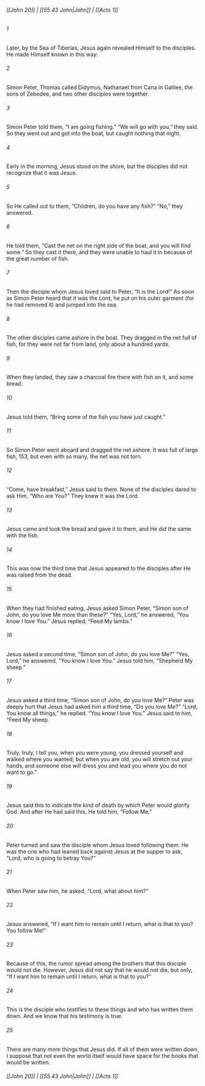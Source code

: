 
###### [[John 20]] | [[55.43 John|John]] | [[Acts 1]]

###### 1
Later, by the Sea of Tiberias, Jesus again revealed Himself to the disciples. He made Himself known in this way:
###### 2
Simon Peter, Thomas called Didymus, Nathanael from Cana in Galilee, the sons of Zebedee, and two other disciples were together.
###### 3
Simon Peter told them, “I am going fishing.” “We will go with you,” they said. So they went out and got into the boat, but caught nothing that night.
###### 4
Early in the morning, Jesus stood on the shore, but the disciples did not recognize that it was Jesus.
###### 5
So He called out to them, “Children, do you have any fish?” “No,” they answered.
###### 6
He told them, “Cast the net on the right side of the boat, and you will find some.” So they cast it there, and they were unable to haul it in because of the great number of fish.
###### 7
Then the disciple whom Jesus loved said to Peter, “It is the Lord!” As soon as Simon Peter heard that it was the Lord, he put on his outer garment (for he had removed it) and jumped into the sea.
###### 8
The other disciples came ashore in the boat. They dragged in the net full of fish, for they were not far from land, only about a hundred yards.
###### 9
When they landed, they saw a charcoal fire there with fish on it, and some bread.
###### 10
Jesus told them, “Bring some of the fish you have just caught.”
###### 11
So Simon Peter went aboard and dragged the net ashore. It was full of large fish, 153, but even with so many, the net was not torn.
###### 12
“Come, have breakfast,” Jesus said to them. None of the disciples dared to ask Him, “Who are You?” They knew it was the Lord.
###### 13
Jesus came and took the bread and gave it to them, and He did the same with the fish.
###### 14
This was now the third time that Jesus appeared to the disciples after He was raised from the dead.
###### 15
When they had finished eating, Jesus asked Simon Peter, “Simon son of John, do you love Me more than these?” “Yes, Lord,” he answered, “You know I love You.” Jesus replied, “Feed My lambs.”
###### 16
Jesus asked a second time, “Simon son of John, do you love Me?” “Yes, Lord,” he answered, “You know I love You.” Jesus told him, “Shepherd My sheep.”
###### 17
Jesus asked a third time, “Simon son of John, do you love Me?” Peter was deeply hurt that Jesus had asked him a third time, “Do you love Me?” “Lord, You know all things,” he replied. “You know I love You.” Jesus said to him, “Feed My sheep.
###### 18
Truly, truly, I tell you, when you were young, you dressed yourself and walked where you wanted; but when you are old, you will stretch out your hands, and someone else will dress you and lead you where you do not want to go.”
###### 19
Jesus said this to indicate the kind of death by which Peter would glorify God. And after He had said this, He told him, “Follow Me.”
###### 20
Peter turned and saw the disciple whom Jesus loved following them. He was the one who had leaned back against Jesus at the supper to ask, “Lord, who is going to betray You?”
###### 21
When Peter saw him, he asked, “Lord, what about him?”
###### 22
Jesus answered, “If I want him to remain until I return, what is that to you? You follow Me!”
###### 23
Because of this, the rumor spread among the brothers that this disciple would not die. However, Jesus did not say that he would not die, but only, “If I want him to remain until I return, what is that to you?”
###### 24
This is the disciple who testifies to these things and who has written them down. And we know that his testimony is true.
###### 25
There are many more things that Jesus did. If all of them were written down, I suppose that not even the world itself would have space for the books that would be written.

###### [[John 20]] | [[55.43 John|John]] | [[Acts 1]]
